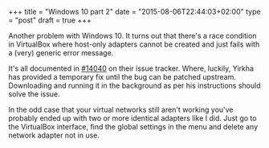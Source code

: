 +++
title = "Windows 10 part 2"
date = "2015-08-06T22:44:03+02:00"
type = "post"
draft = true
+++

Another problem with Windows 10. It turns out that there's a race condition in
VirtualBox where host-only adapters cannot be created and just fails with a
(very) generic error message.

It's all documented in [#14040](https://www.virtualbox.org/ticket/14040) on
their issue tracker. Where, luckily, Yirkha has provided a temporary fix until
the bug can be patched upstream. Downloading and running it in the background
as per his instructions should solve the issue.

In the odd case that your virtual networks still aren't working you've probably
ended up with two or more identical adapters like I did. Just go to the
VirtualBox interface, find the global settings in the menu and delete any
network adapter not in use.
